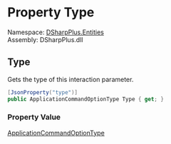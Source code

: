 # Property Type

Namespace: [DSharpPlus.Entities](DSharpPlus.Entities.md)  
Assembly: DSharpPlus.dll

## <a id="DSharpPlus_Entities_DiscordInteractionDataOption_Type"></a>Type

Gets the type of this interaction parameter.

```csharp
[JsonProperty("type")]
public ApplicationCommandOptionType Type { get; }
```

### Property Value

[ApplicationCommandOptionType](DSharpPlus.ApplicationCommandOptionType.md)

